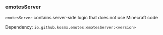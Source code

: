 ### emotesServer
`emotesServer` contains server-side logic that does not use Minecraft code

Dependency: `io.github.kosmx.emotes:emotesServer:<version>`
